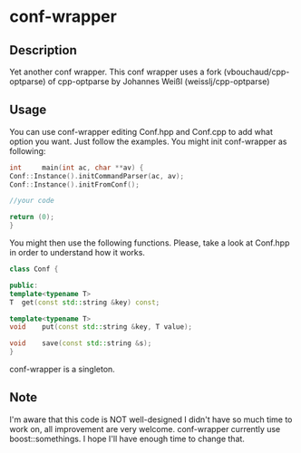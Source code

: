 conf-wrapper
============

## Description
Yet another conf wrapper.
This conf wrapper uses a fork (vbouchaud/cpp-optparse) of cpp-optparse by Johannes Weißl (weisslj/cpp-optparse)

## Usage
You can use conf-wrapper editing Conf.hpp and Conf.cpp to add what option you want. Just follow the examples.
You might init conf-wrapper as following:
```c++
int     main(int ac, char **av) {
Conf::Instance().initCommandParser(ac, av);
Conf::Instance().initFromConf();

//your code

return (0);
}
```
You might then use the following functions. Please, take a look at Conf.hpp in order to understand how it works. 
```c++
class Conf {

public:
template<typename T>
T  get(const std::string &key) const;

template<typename T>
void	put(const std::string &key, T value);

void	save(const std::string &s);
}
```
conf-wrapper is a singleton.

## Note
I'm aware that this code is NOT well-designed I didn't have so much time to work on, all improvement are very welcome.
conf-wrapper currently use boost::somethings. I hope I'll have enough time to change that.
